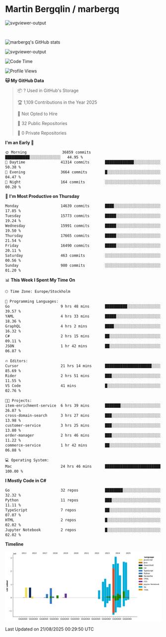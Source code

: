 # Martin Bergqlin / marbergq

![svgviewer-output](https://user-images.githubusercontent.com/2405410/206014777-22d41ecb-c24f-421d-b7d9-bba2cb5bb0de.svg)

<br>

<!--- [![Martin's Week](https://github-readme-stats.vercel.app/api/wakatime?username=marbergq&theme=dark)](https://github.com/anuraghazra/github-readme-stats) -->

![marbergq's GitHub stats](https://github-readme-stats.vercel.app/api?username=marbergq&count_private=true&show_icons=true)

![svgviewer-output](https://wakatime.com/badge/user/3f0a2069-6683-4e19-9a4a-7d21ea815067.svg)

<!--START_SECTION:waka-->
![Code Time](http://img.shields.io/badge/Code%20Time-5%2C292%20hrs%2010%20mins-blue)

![Profile Views](http://img.shields.io/badge/Profile%20Views-0-blue)

**🐱 My GitHub Data** 

> 📦 ? Used in GitHub's Storage 
 > 
> 🏆 1,109 Contributions in the Year 2025
 > 
> 🚫 Not Opted to Hire
 > 
> 📜 32 Public Repositories 
 > 
> 🔑 0 Private Repositories 
 > 
**I'm an Early 🐤** 

```text
🌞 Morning                36859 commits       ███████████░░░░░░░░░░░░░░   44.95 % 
🌆 Daytime                41314 commits       █████████████░░░░░░░░░░░░   50.38 % 
🌃 Evening                3664 commits        █░░░░░░░░░░░░░░░░░░░░░░░░   04.47 % 
🌙 Night                  164 commits         ░░░░░░░░░░░░░░░░░░░░░░░░░   00.20 % 
```
📅 **I'm Most Productive on Thursday** 

```text
Monday                   14639 commits       ████░░░░░░░░░░░░░░░░░░░░░   17.85 % 
Tuesday                  15773 commits       █████░░░░░░░░░░░░░░░░░░░░   19.24 % 
Wednesday                15991 commits       █████░░░░░░░░░░░░░░░░░░░░   19.50 % 
Thursday                 17665 commits       █████░░░░░░░░░░░░░░░░░░░░   21.54 % 
Friday                   16490 commits       █████░░░░░░░░░░░░░░░░░░░░   20.11 % 
Saturday                 463 commits         ░░░░░░░░░░░░░░░░░░░░░░░░░   00.56 % 
Sunday                   980 commits         ░░░░░░░░░░░░░░░░░░░░░░░░░   01.20 % 
```


📊 **This Week I Spent My Time On** 

```text
🕑︎ Time Zone: Europe/Stockholm

💬 Programming Languages: 
Go                       9 hrs 48 mins       ██████████░░░░░░░░░░░░░░░   39.57 % 
YAML                     4 hrs 33 mins       █████░░░░░░░░░░░░░░░░░░░░   18.36 % 
GraphQL                  4 hrs 2 mins        ████░░░░░░░░░░░░░░░░░░░░░   16.32 % 
C#                       2 hrs 15 mins       ██░░░░░░░░░░░░░░░░░░░░░░░   09.11 % 
JSON                     1 hr 42 mins        ██░░░░░░░░░░░░░░░░░░░░░░░   06.87 % 

🔥 Editors: 
Cursor                   21 hrs 14 mins      █████████████████████░░░░   85.69 % 
Rider                    2 hrs 51 mins       ███░░░░░░░░░░░░░░░░░░░░░░   11.55 % 
VS Code                  41 mins             █░░░░░░░░░░░░░░░░░░░░░░░░   02.76 % 

🐱‍💻 Projects: 
item-enrichment-service  6 hrs 39 mins       ███████░░░░░░░░░░░░░░░░░░   26.87 % 
cross-domain-search      3 hrs 27 mins       ███░░░░░░░░░░░░░░░░░░░░░░   13.98 % 
customer-service         3 hrs 25 mins       ███░░░░░░░░░░░░░░░░░░░░░░   13.80 % 
order-manager            2 hrs 46 mins       ███░░░░░░░░░░░░░░░░░░░░░░   11.22 % 
commerce-service         1 hr 42 mins        ██░░░░░░░░░░░░░░░░░░░░░░░   06.88 % 

💻 Operating System: 
Mac                      24 hrs 46 mins      █████████████████████████   100.00 % 
```

**I Mostly Code in C#** 

```text
Go                       32 repos            ████████░░░░░░░░░░░░░░░░░   32.32 % 
Python                   11 repos            ███░░░░░░░░░░░░░░░░░░░░░░   11.11 % 
TypeScript               7 repos             ██░░░░░░░░░░░░░░░░░░░░░░░   07.07 % 
HTML                     2 repos             █░░░░░░░░░░░░░░░░░░░░░░░░   02.02 % 
Jupyter Notebook         2 repos             █░░░░░░░░░░░░░░░░░░░░░░░░   02.02 % 
```



**Timeline**

![Lines of Code chart](https://raw.githubusercontent.com/marbergq/marbergq/main/assets/bar_graph.png)


 Last Updated on 21/08/2025 00:29:50 UTC
<!--END_SECTION:waka-->
